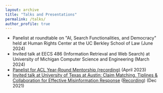```yaml
---
layout: archive
title: "Talks and Presentations"
permalink: /talks/
author_profile: true
---
```


- Panelist at roundtable on "AI, Search Functionalities, and Democracy" held at Human Rights Center at the UC Berkley School of Law (June 2024)
- Invited talk at EECS 486 (Information Retrieval and Web Search) at University of Michigan Computer Science and Engineering (March 2024)
- [Panelist for ACL Year-Round Mentorship (recording)](https://www.youtube.com/watch?v=oBFYH6Ko_nE) (April 2023)
- [Invited talk at University of Texas at Austin: Claim Matching, Tiplines & Collaboration for Effective Misinformation Response](https://bridgingbarriers.utexas.edu/events/good-systems-speaker-series-claim-matching-tiplines-collaboration-effective-misinformation-0) ([Recording](https://www.youtube.com/watch?v=8sIAV1oR30I)) (Dec 2021)
